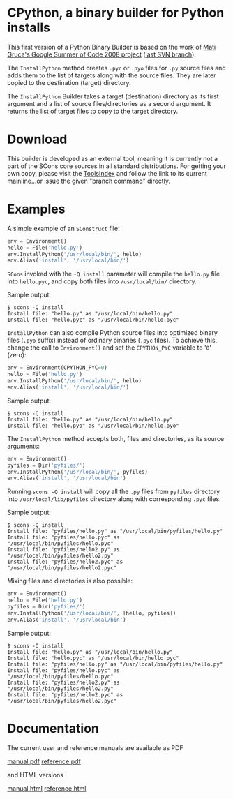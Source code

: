 # CPython, a binary builder for Python installs

This first version of a Python Binary Builder is based on the work of [Mati Gruca's Google Summer of Code 2008 project](http://www.scons.org/wiki/GSoC2008/MatiGruca) ([last SVN branch](http://scons.tigris.org/source/browse/scons/branches/py-builder/)). 

The `InstallPython` method creates `.pyc` or `.pyo` files for `.py` source files and adds them to the list of targets along with the source files. They are later copied to the destination (target) directory. 

The `InstallPython` Builder takes a target (destination) directory as its first argument and a list of source files/directories as a second argument. It returns the list of target files to copy to the target directory. 


# Download

This builder is developed as an external tool, meaning it is currently not a part of the SCons core sources in all standard distributions. For getting your own copy, please visit the [ToolsIndex](ToolsIndex) and follow the link to its current mainline...or issue the given "branch command" directly. 


# Examples

A simple example of an `SConstruct` file: 

```python
env = Environment()
hello = File('hello.py')
env.InstallPython('/usr/local/bin/', hello)
env.Alias('install', '/usr/local/bin/')
```

`SCons` invoked with the `-Q install` parameter will compile the `hello.py` file into `hello.pyc`, and copy both files into `/usr/local/bin/` directory. 

Sample output: 

```console
$ scons -Q install
Install file: "hello.py" as "/usr/local/bin/hello.py"
Install file: "hello.pyc" as "/usr/local/bin/hello.pyc"
```

`InstallPython` can also compile Python source files into optimized binary files (`.pyo` suffix) instead of ordinary binaries (`.pyc` files). To achieve this, change the call to `Environment()` and set the `CPYTHON_PYC` variable to '`0`' (zero): 

```python
env = Environment(CPYTHON_PYC=0)
hello = File('hello.py')
env.InstallPython('/usr/local/bin/', hello)
env.Alias('install', '/usr/local/bin/')
```

Sample output: 

```console
$ scons -Q install
Install file: "hello.py" as "/usr/local/bin/hello.py"
Install file: "hello.pyo" as "/usr/local/bin/hello.pyo"
```

The `InstallPython` method accepts both, files and directories, as its source arguments: 

```python
env = Environment()
pyfiles = Dir('pyfiles/')
env.InstallPython('/usr/local/bin/', pyfiles)
env.Alias('install', '/usr/local/bin')
```
Running `scons -Q install` will copy all the `.py` files from `pyfiles` directory into `/usr/local/lib/pyfiles` directory along with corresponding `.pyc` files. 

Sample output: 

```console
$ scons -Q install
Install file: "pyfiles/hello.py" as "/usr/local/bin/pyfiles/hello.py"
Install file: "pyfiles/hello.pyc" as "/usr/local/bin/pyfiles/hello.pyc"
Install file: "pyfiles/hello2.py" as "/usr/local/bin/pyfiles/hello2.py"
Install file: "pyfiles/hello2.pyc" as "/usr/local/bin/pyfiles/hello2.pyc"
```

Mixing files and directories is also possible: 

```python
env = Environment()
hello = File('hello.py')
pyfiles = Dir('pyfiles/')
env.InstallPython('/usr/local/bin/', [hello, pyfiles])
env.Alias('install', '/usr/local/bin')
```

Sample output: 

```console
$ scons -Q install
Install file: "hello.py" as "/usr/local/bin/hello.py"
Install file: "hello.pyc" as "/usr/local/bin/hello.pyc"
Install file: "pyfiles/hello.py" as "/usr/local/bin/pyfiles/hello.py"
Install file: "pyfiles/hello.pyc" as "/usr/local/bin/pyfiles/hello.pyc"
Install file: "pyfiles/hello2.py" as "/usr/local/bin/pyfiles/hello2.py"
Install file: "pyfiles/hello2.pyc" as "/usr/local/bin/pyfiles/hello2.pyc"
```

# Documentation

The current user and reference manuals are available as PDF 

[manual.pdf](manual.pdf) [reference.pdf](reference.pdf) 

and HTML versions 

[manual.html](manual.html) [reference.html](reference.html) 